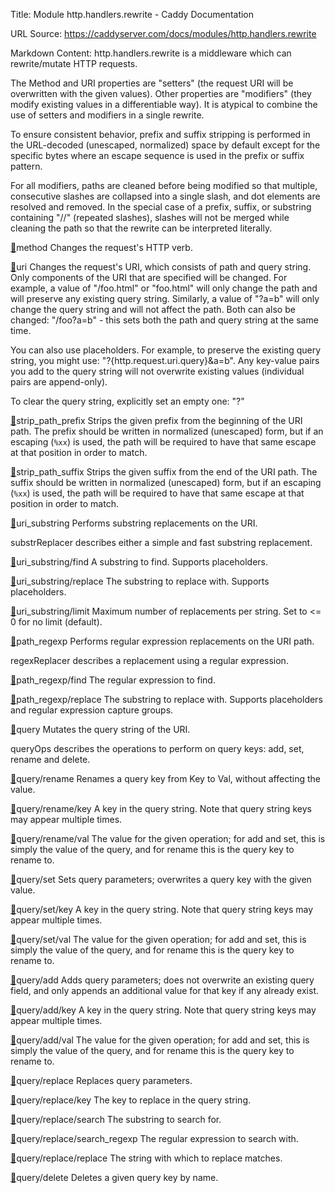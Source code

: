 Title: Module http.handlers.rewrite - Caddy Documentation

URL Source: https://caddyserver.com/docs/modules/http.handlers.rewrite

Markdown Content:
http.handlers.rewrite is a middleware which can rewrite/mutate HTTP requests.

The Method and URI properties are "setters" (the request URI will be overwritten with the given values). Other properties are "modifiers" (they modify existing values in a differentiable way). It is atypical to combine the use of setters and modifiers in a single rewrite.

To ensure consistent behavior, prefix and suffix stripping is performed in the URL-decoded (unescaped, normalized) space by default except for the specific bytes where an escape sequence is used in the prefix or suffix pattern.

For all modifiers, paths are cleaned before being modified so that multiple, consecutive slashes are collapsed into a single slash, and dot elements are resolved and removed. In the special case of a prefix, suffix, or substring containing "//" (repeated slashes), slashes will not be merged while cleaning the path so that the rewrite can be interpreted literally.

[🔗](https://caddyserver.com/docs/modules/http.handlers.rewrite#method)method
Changes the request's HTTP verb.

[🔗](https://caddyserver.com/docs/modules/http.handlers.rewrite#uri)uri
Changes the request's URI, which consists of path and query string. Only components of the URI that are specified will be changed. For example, a value of "/foo.html" or "foo.html" will only change the path and will preserve any existing query string. Similarly, a value of "?a=b" will only change the query string and will not affect the path. Both can also be changed: "/foo?a=b" - this sets both the path and query string at the same time.

You can also use placeholders. For example, to preserve the existing query string, you might use: "?{http.request.uri.query}&a=b". Any key-value pairs you add to the query string will not overwrite existing values (individual pairs are append-only).

To clear the query string, explicitly set an empty one: "?"

[🔗](https://caddyserver.com/docs/modules/http.handlers.rewrite#strip_path_prefix)strip_path_prefix
Strips the given prefix from the beginning of the URI path. The prefix should be written in normalized (unescaped) form, but if an escaping (`%xx`) is used, the path will be required to have that same escape at that position in order to match.

[🔗](https://caddyserver.com/docs/modules/http.handlers.rewrite#strip_path_suffix)strip_path_suffix
Strips the given suffix from the end of the URI path. The suffix should be written in normalized (unescaped) form, but if an escaping (`%xx`) is used, the path will be required to have that same escape at that position in order to match.

[🔗](https://caddyserver.com/docs/modules/http.handlers.rewrite#uri_substring)uri_substring
Performs substring replacements on the URI.

substrReplacer describes either a simple and fast substring replacement.

[🔗](https://caddyserver.com/docs/modules/http.handlers.rewrite#uri_substring/find)uri_substring/find
A substring to find. Supports placeholders.

[🔗](https://caddyserver.com/docs/modules/http.handlers.rewrite#uri_substring/replace)uri_substring/replace
The substring to replace with. Supports placeholders.

[🔗](https://caddyserver.com/docs/modules/http.handlers.rewrite#uri_substring/limit)uri_substring/limit
Maximum number of replacements per string. Set to <= 0 for no limit (default).

[🔗](https://caddyserver.com/docs/modules/http.handlers.rewrite#path_regexp)path_regexp
Performs regular expression replacements on the URI path.

regexReplacer describes a replacement using a regular expression.

[🔗](https://caddyserver.com/docs/modules/http.handlers.rewrite#path_regexp/find)path_regexp/find
The regular expression to find.

[🔗](https://caddyserver.com/docs/modules/http.handlers.rewrite#path_regexp/replace)path_regexp/replace
The substring to replace with. Supports placeholders and regular expression capture groups.

[🔗](https://caddyserver.com/docs/modules/http.handlers.rewrite#query)query
Mutates the query string of the URI.

queryOps describes the operations to perform on query keys: add, set, rename and delete.

[🔗](https://caddyserver.com/docs/modules/http.handlers.rewrite#query/rename)query/rename
Renames a query key from Key to Val, without affecting the value.

[🔗](https://caddyserver.com/docs/modules/http.handlers.rewrite#query/rename/key)query/rename/key
A key in the query string. Note that query string keys may appear multiple times.

[🔗](https://caddyserver.com/docs/modules/http.handlers.rewrite#query/rename/val)query/rename/val
The value for the given operation; for add and set, this is simply the value of the query, and for rename this is the query key to rename to.

[🔗](https://caddyserver.com/docs/modules/http.handlers.rewrite#query/set)query/set
Sets query parameters; overwrites a query key with the given value.

[🔗](https://caddyserver.com/docs/modules/http.handlers.rewrite#query/set/key)query/set/key
A key in the query string. Note that query string keys may appear multiple times.

[🔗](https://caddyserver.com/docs/modules/http.handlers.rewrite#query/set/val)query/set/val
The value for the given operation; for add and set, this is simply the value of the query, and for rename this is the query key to rename to.

[🔗](https://caddyserver.com/docs/modules/http.handlers.rewrite#query/add)query/add
Adds query parameters; does not overwrite an existing query field, and only appends an additional value for that key if any already exist.

[🔗](https://caddyserver.com/docs/modules/http.handlers.rewrite#query/add/key)query/add/key
A key in the query string. Note that query string keys may appear multiple times.

[🔗](https://caddyserver.com/docs/modules/http.handlers.rewrite#query/add/val)query/add/val
The value for the given operation; for add and set, this is simply the value of the query, and for rename this is the query key to rename to.

[🔗](https://caddyserver.com/docs/modules/http.handlers.rewrite#query/replace)query/replace
Replaces query parameters.

[🔗](https://caddyserver.com/docs/modules/http.handlers.rewrite#query/replace/key)query/replace/key
The key to replace in the query string.

[🔗](https://caddyserver.com/docs/modules/http.handlers.rewrite#query/replace/search)query/replace/search
The substring to search for.

[🔗](https://caddyserver.com/docs/modules/http.handlers.rewrite#query/replace/search_regexp)query/replace/search_regexp
The regular expression to search with.

[🔗](https://caddyserver.com/docs/modules/http.handlers.rewrite#query/replace/replace)query/replace/replace
The string with which to replace matches.

[🔗](https://caddyserver.com/docs/modules/http.handlers.rewrite#query/delete)query/delete
Deletes a given query key by name.
